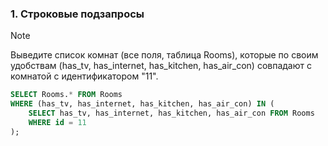### 1. Строковые подзапросы
> [!NOTE]
> Выведите список комнат (все поля, таблица Rooms), которые по своим удобствам (has_tv, has_internet, has_kitchen, has_air_con) совпадают с комнатой с идентификатором "11".
```sql
SELECT Rooms.* FROM Rooms
WHERE (has_tv, has_internet, has_kitchen, has_air_con) IN (
    SELECT has_tv, has_internet, has_kitchen, has_air_con FROM Rooms
    WHERE id = 11
);
```